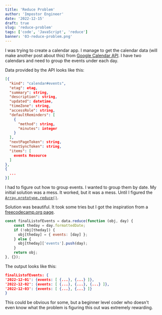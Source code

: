 ```yaml
---
title: 'Reduce Problem'
author: 'Impostor Engineer'
date: '2022-12-15'
draft: true
slug: 'reduce-problem'
tags: ['code', 'JavaScript', 'reduce']
banner: '03-reduce-problem.png'
---
```


I was trying to create a calendar app. I manage to get the calendar data (will make another post about this) from [Google Calendar API](https://developers.google.com/calendar/api/v3/reference/). I have two calendars and need to group the events under each day.

Data provided by the API looks like this:

```JSON
[{
  "kind": "calendar#events",
  "etag": etag,
  "summary": string,
  "description": string,
  "updated": datetime,
  "timeZone": string,
  "accessRole": string,
  "defaultReminders": [
    {
      "method": string,
      "minutes": integer
    }
  ],
  "nextPageToken": string,
  "nextSyncToken": string,
  "items": [
    events Resource
  ]
},
{
  ...
}]

```

I had to figure out how to group events. I wanted to group them by date. My initial solution was a mess. It worked, but it was a mess. Until I figured the [`Array.prototype.reduce()`](https://developer.mozilla.org/en-US/docs/Web/JavaScript/Reference/Global_Objects/Array/reduce).

Solution was beautiful. It took some tries but I got the inspiration from a [freecodecamp.org page](https://www.freecodecamp.org/news/the-ultimate-guide-to-javascript-array-methods-reduce/).

```JavaScript
const finalListofEvents = data.reduce(function (obj, day) {
    const theday = day.formattedDate;
    if (!obj[theday]) {
      obj[theday] = { events: [day] };
    } else {
      obj[theday]['events'].push(day);
    }
    return obj;
}, {});
```

The output looks like this:

```JSON
finalListofEvents: {
'2022-12-01': {events: [ {...}, {...} ]},
'2022-12-02': {events: [ {...}, {...}, {...} ]},
'2022-12-03': {events: [ {...}, {...} ]}
}
```

This could be obvious for some, but a beginner level coder who doesn't even know what the problem is figuring this out was extremely rewarding.
